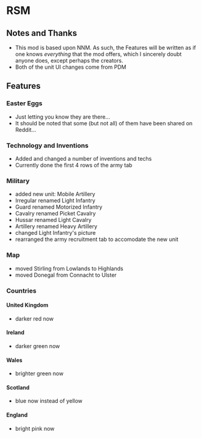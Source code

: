 # RSM

## Notes and Thanks
 - This mod is based upon NNM. As such, the Features will be written as if one knows *everything* that the mod offers, which I sincerely doubt anyone does, except perhaps the creators.
 - Both of the unit UI changes come from PDM

## Features

### Easter Eggs
 - Just letting you know they are there...
 - It should be noted that some (but not all) of them have been shared on Reddit...
 
### Technology and Inventions
 - Added and changed a number of inventions and techs
 - Currently done the first 4 rows of the army tab

### Military
 - added new unit: Mobile Artillery
 - Irregular renamed Light Infantry
 - Guard renamed Motorized Infantry
 - Cavalry renamed Picket Cavalry
 - Hussar renamed Light Cavalry
 - Artillery renamed Heavy Artillery
 - changed Light Infantry's picture
 - rearranged the army recruitment tab to accomodate the new unit
 
### Map
 - moved Stirling from Lowlands to Highlands
 - moved Donegal from Connacht to Ulster
 
### Countries
 
#### United Kingdom
 - darker red now
  
#### Ireland
 - darker green now
  
#### Wales
 - brighter green now
  
#### Scotland
 - blue now instead of yellow
 
#### England
 - bright pink now